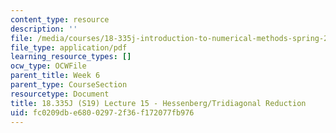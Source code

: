 ```yaml
---
content_type: resource
description: ''
file: /media/courses/18-335j-introduction-to-numerical-methods-spring-2019/fc0209dbe68002972f36f172077fb976_MIT18_335JS19_lec15.pdf
file_type: application/pdf
learning_resource_types: []
ocw_type: OCWFile
parent_title: Week 6
parent_type: CourseSection
resourcetype: Document
title: 18.335J (S19) Lecture 15 - Hessenberg/Tridiagonal Reduction
uid: fc0209db-e680-0297-2f36-f172077fb976
---
```

